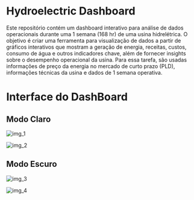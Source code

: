 # Hydroelectric Dashboard
Este repositório contém um dashboard interativo para análise de dados operacionais durante uma 1 semana (168 hr) de uma usina hidrelétrica. O objetivo é criar uma ferramenta para visualização de dados a partir de gráficos interativos que mostram a geração de energia, receitas, custos, consumo de água e outros indicadores chave, além de fornecer insights sobre o desempenho operacional da usina.
Para essa tarefa, são usadas informações de preço da energia no mercado de curto prazo (PLD), informações técnicas da usina e dados de 1 semana operativa.

# Interface do DashBoard
## Modo Claro
![img_1](https://github.com/user-attachments/assets/070d9ebc-bbbe-4145-a2f6-b965ccb495eb)

![img_2](https://github.com/user-attachments/assets/7948d521-37e7-49bf-865e-d06c6b65f4de)

## Modo Escuro
![img_3](https://github.com/user-attachments/assets/9cb0bdbb-08c9-47e6-b893-e8bc6d91447d)

![img_4](https://github.com/user-attachments/assets/ade4e083-cfe5-4341-af94-9617ea9d172d)
